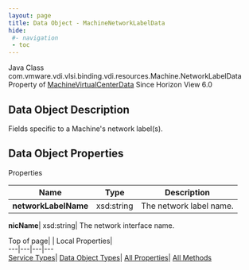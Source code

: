 ```yaml
---
layout: page
title: Data Object - MachineNetworkLabelData
hide:
 #- navigation
 - toc
---
```






Java Class
    com.vmware.vdi.vlsi.binding.vdi.resources.Machine.NetworkLabelData
Property of
     [MachineVirtualCenterData](vdi.resources.Machine.VirtualCenterData.md#field_detail)
Since 
    Horizon View 6.0

## Data Object Description 

Fields specific to a Machine's network label(s). 

## Data Object Properties

Properties

Name |  Type |  Description   
---|---|---  
**networkLabelName**|  xsd:string|  The network label name.   
  
**nicName**|  xsd:string|  The network interface name.   
  
  
  
Top of page| | Local Properties|   
---|---|---|---  
[Service Types](index-mo_types.md)| [Data Object Types](index-do_types.md)| [All Properties](index-properties.md)| [All Methods](index-methods.md)  
  
  

